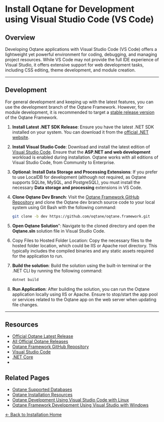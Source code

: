 # Install Oqtane for Development using Visual Studio Code (VS Code)

## Overview
Developing Oqtane applications with Visual Studio Code (VS Code) offers a lightweight yet powerful environment for coding, debugging, and managing project resources. While VS Code may not provide the full IDE experience of Visual Studio, it offers extensive support for web development tasks, including CSS editing, theme development, and module creation.

---

## Development

For general development and keeping up with the latest features, you can use the development branch of the Oqtane Framework. However, for module development, it is recommended to target a [stable release version](https://github.com/oqtane/oqtane.framework/releases) of the Oqtane Framework.

1. **Install Latest .NET SDK Release**: Ensure you have the latest .NET SDK installed on your system. You can download it from the [official .NET website](https://dotnet.microsoft.com/download/dotnet).

2. **Install Visual Studio Code**: Download and install the latest edition of [Visual Studio Code](https://code.visualstudio.com/download). Ensure that the **ASP.NET and web development** workload is enabled during installation. Oqtane works with all editions of Visual Studio Code, from Community to Enterprise.

3. **Optional: Install Data Storage and Processing Extensions**: If you prefer to use LocalDB for development (although not required, as Oqtane supports SQLite, MySQL, and PostgreSQL), you must install the necessary **Data storage and processing** extensions in VS Code.

4. **Clone Oqtane Dev Branch**: Visit the [Oqtane Framework GitHub Repository](https://github.com/oqtane/oqtane.framework) and clone the Oqtane dev branch source code to your local system using Git Bash with the following command:
   ```bash
   git clone -b dev https://github.com/oqtane/oqtane.framework.git
   ```
   
6. **Open Oqtane Solution**": Navigate to the cloned directory and open the **Oqtane.sln** solution file in Visual Studio Code.

7. Copy Files to Hosted Folder Location: Copy the necessary files to the hosted folder location, which could be IIS or Apache root directory. This typically includes the compiled binaries and any static assets required for the application to run.
   
8. **Build the solution**: Build the solution using the built-in terminal or the .NET CLI by running the following command:
   ```bash
   dotnet build
   ```
 
9. **Run Application**: After building the solution, you can run the Oqtane application locally using IIS or Apache. Ensure to stop/start the app pool or services related to the Oqtane app on the web server when updating file changes.

---  

## Resources
- [Official Oqtane Latest Release](https://github.com/oqtane/oqtane.framework/releases/latest)
- [All Official Oqtane Releases](https://github.com/oqtane/oqtane.framework/releases)
- [Oqtane Framework GitHub Repository](https://github.com/oqtane/oqtane.framework)
- [Visual Studio Code](https://code.visualstudio.com)
- [.NET Core](https://dotnet.microsoft.com)
- 

## Related Pages
- [Oqtane Supported Databases](databases.md)
- [Oqtane Installation Resources](resources.md)
- [Oqtane Development Using Visual Studio Code with Linux](development-vs-code-linux.md)
- [Oqtane Framework Development Using Visual Studio with Windows](development.md)

[← Back to Installation Home](index.md)
